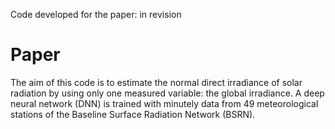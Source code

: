 Code developed for the paper: 
in revision

# Paper

The aim of this code is to estimate the normal direct irradiance of solar radiation by using only one measured variable: the global irradiance. A deep neural network (DNN) is trained with minutely data from 49 meteorological stations of the Baseline Surface Radiation Network (BSRN). 

